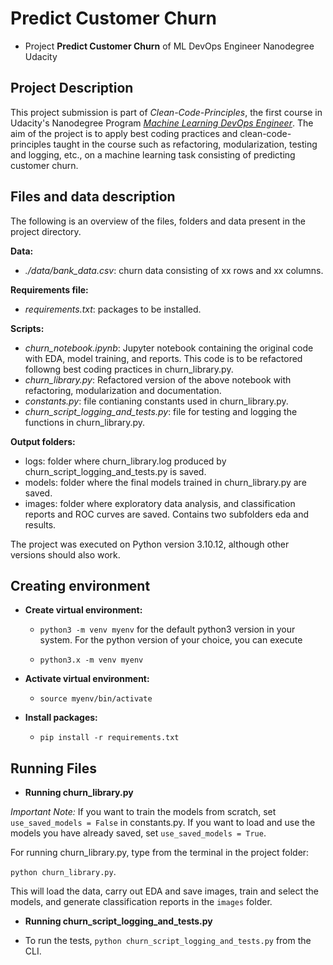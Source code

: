 # Predict Customer Churn

- Project **Predict Customer Churn** of ML DevOps Engineer Nanodegree Udacity

## Project Description
This project submission is part of *Clean-Code-Principles*, the first course in Udacity's Nanodegree Program [*Machine Learning DevOps Engineer*](https://www.udacity.com/course/machine-learning-dev-ops-engineer-nanodegree--nd0821). The aim of the project is to apply best coding practices and clean-code-principles taught in the course such as refactoring, modularization, testing and logging, etc., on a machine learning task consisting of predicting customer churn.

## Files and data description

The following is an overview of the files, folders and data present in the project directory.

**Data:**

* *./data/bank_data.csv*: churn data consisting of xx rows and xx columns.

**Requirements file:**

* *requirements.txt*: packages to be installed.

**Scripts:**

* *churn\_notebook.ipynb*: Jupyter notebook containing the original code with EDA, model training, and reports. This code is to be refactored followng best coding practices in churn\_library.py.
* *churn\_library.py*: Refactored version of the above notebook with refactoring, modularization and documentation.
* *constants.py*: file contianing constants used in churn_library.py.
* *churn\_script_logging_and_tests.py*: file for testing and logging the functions in churn_library.py.


**Output folders:**

* logs: folder where churn_library.log produced by churn\_script_logging_and_tests.py is saved.
* models: folder where the final models trained in churn\_library.py are saved.
* images: folder where exploratory data analysis, and classification reports and ROC curves are saved. Contains two subfolders eda and results.


The project was executed on Python version 3.10.12, although other versions should also work. 

## Creating environment

* **Create virtual environment:**

    * `python3 -m venv myenv` for the default python3 version in your system. For the python version of your choice, you can execute

    * `python3.x -m venv myenv`

* **Activate virtual environment:**

    * `source myenv/bin/activate`

* **Install packages:**

    * `pip install -r requirements.txt`

## Running Files

* **Running churn_library.py**

*Important Note:* If you want to train the models from scratch, set `use_saved_models = False` in constants.py. If you want to load and use the models you have already saved, set `use_saved_models = True`.

For running churn\_library.py, type from the terminal in the project folder:

`python churn_library.py`.

This will load the data, carry out EDA and save images, train and select the models, and generate classification reports in the `images` folder.

* **Running churn_script_logging_and_tests.py**


* To run the tests, `python churn_script_logging_and_tests.py` from the CLI.




